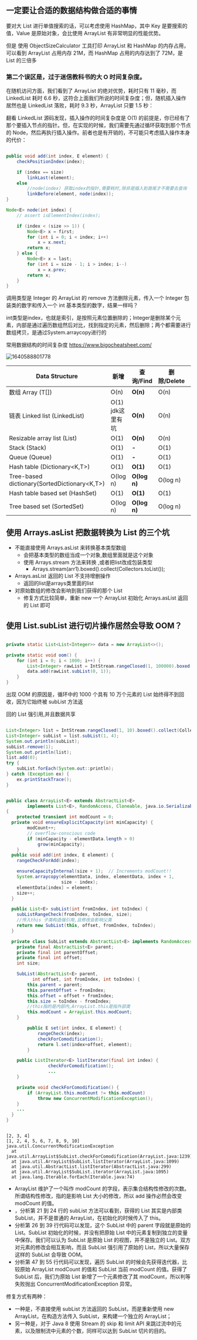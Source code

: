 ## 一定要让合适的数据结构做合适的事情

 要对大 List 进行单值搜索的话，可以考虑使用 HashMap，其中 Key 是要搜索的值，Value 是原始对象，会比使用 ArrayList 有非常明显的性能优势。

但是 使用 ObjectSizeCalculator 工具打印 ArrayList 和 HashMap 的内存占用，可以看到 ArrayList 占用内存 21M，而 HashMap 占用的内存达到了 72M，是 List 的三倍多



### 第二个误区是，过于迷信教科书的大 O 时间复杂度。

在随机访问方面，我们看到了 ArrayList 的绝对优势，耗时只有 11 毫秒，而 LinkedList 耗时 6.6 秒，这符合上面我们所说的时间复杂度；但，随机插入操作居然也是 LinkedList 落败，耗时 9.3 秒，ArrayList 只要 1.5 秒：



翻看 LinkedList 源码发现，插入操作的时间复杂度是 O(1) 的前提是，你已经有了那个要插入节点的指针。但，在实现的时候，我们需要先通过循环获取到那个节点的 Node，然后再执行插入操作。前者也是有开销的，不可能只考虑插入操作本身的代价：

```java

public void add(int index, E element) {
    checkPositionIndex(index);

    if (index == size)
        linkLast(element);
    else
        //node(index) 获取index的指针,需要耗时,除非是插入到首尾才不需要去查询
        linkBefore(element, node(index));
}

Node<E> node(int index) {
    // assert isElementIndex(index);

    if (index < (size >> 1)) {
        Node<E> x = first;
        for (int i = 0; i < index; i++)
            x = x.next;
        return x;
    } else {
        Node<E> x = last;
        for (int i = size - 1; i > index; i--)
            x = x.prev;
        return x;
    }
}
```

调用类型是 Integer 的 ArrayList 的 remove 方法删除元素，传入一个 Integer 包装类的数字和传入一个 int 基本类型的数字，结果一样吗？

int类型是index，也就是索引，是按照元素位置删除的；Integer是删除某个元素，内部是通过遍历数组然后对比，找到指定的元素，然后删除；两个都需要进行数组拷贝，是通过System.arraycopy进行的



常用数据结构的时间复杂度 https://www.bigocheatsheet.com/

![1640588801778](../../../pic/markdown/1640588801778.png)

| Data Structure                               | 新增              | **查询/Find** | 删除/Delete | GetByIndex |
| -------------------------------------------- | ----------------- | ------------- | ----------- | ---------- |
| 数组  Array (T[])                            | O(n)              | **O(n)**      | O(n)        | O(1)       |
| 链表 Linked list (LinkedList<T>)             | O(1)  jdk这里有坑 | **O(n)**      | O(n)        | O(n)       |
| Resizable array list (List<T>)               | O(1)              | **O(n)**      | O(n)        | O(1)       |
| Stack (Stack<T>)                             | O(1)              | **-**         | O(1)        | -          |
| Queue (Queue<T>)                             | O(1)              | **-**         | O(1)        | -          |
| Hash table (Dictionary<K,T>)                 | O(1)              | **O(1)**      | O(1)        | -          |
| Tree-based dictionary(SortedDictionary<K,T>) | O(log n)          | **O(log n)**  | O(log n)    | -          |
| Hash table based set (HashSet<T>)            | O(1)              | **O(1)**      | O(1)        | -          |
| Tree based set (SortedSet<T>)                | O(log n)          | **O(log n)**  | O(log n)    | -          |





## 使用 Arrays.asList 把数据转换为 List 的三个坑

- 不能直接使用 Arrays.asList 来转换基本类型数组
  - 会把基本类型的数组当成一个对象,数组里面就是这个对象
  - 使用 Arrays.stream 方法来转换 ,或者把list改成包装类型
    - Arrays.stream(arr1).boxed().collect(Collectors.toList());
- Arrays.asList 返回的 List 不支持增删操作
  - 返回的list是arrays类里面的list
- 对原始数组的修改会影响到我们获得的那个 List
  - 修复方式比较简单，重新 new 一个 ArrayList 初始化 Arrays.asList 返回的 List 即可

## 使用 List.subList 进行切片操作居然会导致 OOM？

```java

private static List<List<Integer>> data = new ArrayList<>();

private static void oom() {
    for (int i = 0; i < 1000; i++) {
        List<Integer> rawList = IntStream.rangeClosed(1, 100000).boxed().collect(Collectors.toList());
        data.add(rawList.subList(0, 1));
    }
}
```

出现 OOM 的原因是，循环中的 1000 个具有 10 万个元素的 List 始终得不到回收，因为它始终被 subList 方法返

回的 List 强引用,并且数据共享



```java

List<Integer> list = IntStream.rangeClosed(1, 10).boxed().collect(Collectors.toList());
List<Integer> subList = list.subList(1, 4);
System.out.println(subList);
subList.remove(1);
System.out.println(list);
list.add(0);
try {
    subList.forEach(System.out::println);
} catch (Exception ex) {
    ex.printStackTrace();
}
```



```java

public class ArrayList<E> extends AbstractList<E>
        implements List<E>, RandomAccess, Cloneable, java.io.Serializable
{
    protected transient int modCount = 0;
  private void ensureExplicitCapacity(int minCapacity) {
        modCount++;
        // overflow-conscious code
        if (minCapacity - elementData.length > 0)
            grow(minCapacity);
    }
  public void add(int index, E element) {
    rangeCheckForAdd(index);

    ensureCapacityInternal(size + 1);  // Increments modCount!!
    System.arraycopy(elementData, index, elementData, index + 1,
                     size - index);
    elementData[index] = element;
    size++;
  }

  public List<E> subList(int fromIndex, int toIndex) {
    subListRangeCheck(fromIndex, toIndex, size);
    //传入this 子类构造强引用,且修改会影响父类
    return new SubList(this, offset, fromIndex, toIndex);
  }

  private class SubList extends AbstractList<E> implements RandomAccess {
    private final AbstractList<E> parent;
    private final int parentOffset;
    private final int offset;
    int size;

    SubList(AbstractList<E> parent,
          int offset, int fromIndex, int toIndex) {
        this.parent = parent;
        this.parentOffset = fromIndex;
        this.offset = offset + fromIndex;
        this.size = toIndex - fromIndex;
        //this指的是内部内,ArrayList.this是指外部类
        this.modCount = ArrayList.this.modCount;
    }

        public E set(int index, E element) {
            rangeCheck(index);
            checkForComodification();
            return l.set(index+offset, element);
        }

    public ListIterator<E> listIterator(final int index) {
                checkForComodification();
                ...
    }

    private void checkForComodification() {
        if (ArrayList.this.modCount != this.modCount)
            throw new ConcurrentModificationException();
    }
    ...
  }
}
```







```

[2, 3, 4]
[1, 2, 4, 5, 6, 7, 8, 9, 10]
java.util.ConcurrentModificationException
  at java.util.ArrayList$SubList.checkForComodification(ArrayList.java:1239)
  at java.util.ArrayList$SubList.listIterator(ArrayList.java:1099)
  at java.util.AbstractList.listIterator(AbstractList.java:299)
  at java.util.ArrayList$SubList.iterator(ArrayList.java:1095)
  at java.lang.Iterable.forEach(Iterable.java:74)
```

- ArrayList 维护了一个叫作 modCount 的字段，表示集合结构性修改的次数。所谓结构性修改，指的是影响 List 大小的修改，所以 add 操作必然会改变 modCount 的值。
- ，分析第 21 到 24 行的 subList 方法可以看到，获得的 List 其实是内部类 SubList，并不是普通的 ArrayList，在初始化的时候传入了 this。
- 分析第 26 到 39 行代码可以发现，这个 SubList 中的 parent 字段就是原始的 List。SubList 初始化的时候，并没有把原始 List 中的元素复制到独立的变量中保存。我们可以认为 SubList 是原始 List 的视图，并不是独立的 List。双方对元素的修改会相互影响，而且 SubList 强引用了原始的 List，所以大量保存这样的 SubList 会导致 OOM。
- 分析第 47 到 55 行代码可以发现，遍历 SubList 的时候会先获得迭代器，比较原始 ArrayList modCount 的值和 SubList 当前 modCount 的值。获得了 SubList 后，我们为原始 List 新增了一个元素修改了其 modCount，所以判等失败抛出 ConcurrentModificationException 异常。

修复方式有两种：

- 一种是，不直接使用 subList 方法返回的 SubList，而是重新使用 new ArrayList，在构造方法传入 SubList，来构建一个独立的 ArrayList；
- 另一种是，对于 Java 8 使用 Stream 的 skip 和 limit API 来跳过流中的元素，以及限制流中元素的个数，同样可以达到 SubList 切片的目的。



